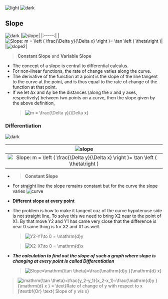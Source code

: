 ![light](https://user-images.githubusercontent.com/12748752/132402912-1a2a215e-de2f-4536-b28e-e75197136af9.png)
![dark](https://user-images.githubusercontent.com/12748752/132402918-976c6cc7-cc94-4267-9513-b3937504eb63.png)

## Slope
![dark](https://user-images.githubusercontent.com/12748752/132402918-976c6cc7-cc94-4267-9513-b3937504eb63.png)
|![slope](https://upload.wikimedia.org/wikipedia/commons/thumb/c/c1/Wiki_slope_in_2d.svg/330px-Wiki_slope_in_2d.svg.png)|
|:-----:|
|<img src="https://latex.codecogs.com/svg.image?Slope:&space;m&space;=&space;\left&space;(&space;\frac{\Delta&space;y}{\Delta&space;x}&space;\right&space;)=&space;\tan&space;\left&space;(&space;&space;\theta\right&space;)" title="Slope: m = \left ( \frac{\Delta y}{\Delta x} \right )= \tan \left ( \theta\right )" />|
|![slope2](https://upload.wikimedia.org/wikipedia/commons/2/2d/Tangent_function_animation.gif)|

> **Constant Slope** and **Variable Slope**

* The concept of a slope is central to differential calculus. 
* For non-linear functions, the rate of change varies along the curve.
*  The derivative of the function at a point is the slope of the line tangent to the curve at the point, and is thus equal to the rate of change of the function at that point.
* If we let Δx and Δy be the distances (along the x and y axes, respectively) between two points on a curve, then the slope given by the above definition,
  > <img src="https://latex.codecogs.com/svg.image?m&space;=&space;\frac{\Delta&space;y}{\Delta&space;x}" title="m = \frac{\Delta y}{\Delta x}" />




### Differentiation 
![dark](https://user-images.githubusercontent.com/12748752/132402918-976c6cc7-cc94-4267-9513-b3937504eb63.png)

|![slope](https://upload.wikimedia.org/wikipedia/commons/thumb/c/c1/Wiki_slope_in_2d.svg/330px-Wiki_slope_in_2d.svg.png)|
|:-----:|
|<img src="https://latex.codecogs.com/svg.image?Slope:&space;m&space;=&space;\left&space;(&space;\frac{\Delta&space;y}{\Delta&space;x}&space;\right&space;)=&space;\tan&space;\left&space;(&space;&space;\theta\right&space;)" title="Slope: m = \left ( \frac{\Delta y}{\Delta x} \right )= \tan \left ( \theta\right )" />|

* > **Constant Slope**

* For straight line the slope remains constant but for the curve the slope varies
![curve](https://user-images.githubusercontent.com/12748752/133707232-b1982112-d383-4662-82ed-9376cf42f0b0.png)
* **Different slope at every point**
* The problem is how to make it tangent coz of the curve hypotenuse side is not straight line, To solve this we need to bring X2 near to the point of X1. By that move Y2 and Y1 has came very close that the difference is near 0 same thing is for  X2 and X1  as well.

  > <img src="https://latex.codecogs.com/svg.image?Y2-Y1\to&space;0&space;=&space;\mathrm{d}y" title="Y2-Y1\to 0 = \mathrm{d}y" />
  
  > <img src="https://latex.codecogs.com/svg.image?X2-X1\to&space;0&space;=&space;\mathrm{d}x" title="X2-X1\to 0 = \mathrm{d}x" />

* _**The calculation to find out the slope of such a graph where slope is changing at every point is called Differentiation**_

  > <img src="https://latex.codecogs.com/svg.image?Slope=\mathrm{\tan&space;\theta}=\frac{\mathrm{d}y&space;}{\mathrm{d}&space;x}" title="Slope=\mathrm{\tan \theta}=\frac{\mathrm{d}y }{\mathrm{d} x}" />

> <img src="https://latex.codecogs.com/svg.image?&space;\mathrm{\tan&space;\theta}=\frac{y_2-y_1}{x_2-x_1}=\frac{\mathrm{d}y&space;}{\mathrm{d}&space;x&space;}&space;=&space;&space;&space;\text{Rate&space;of&space;change&space;of&space;y&space;with&space;respect&space;to&space;x&space;}\textbf{Or}&space;\text{&space;Slope&space;of&space;y&space;v/s&space;x}" title=" \mathrm{\tan \theta}=\frac{y_2-y_1}{x_2-x_1}=\frac{\mathrm{d}y }{\mathrm{d} x } = \text{Rate of change of y with respect to x }\textbf{Or} \text{ Slope of y v/s x}" />



